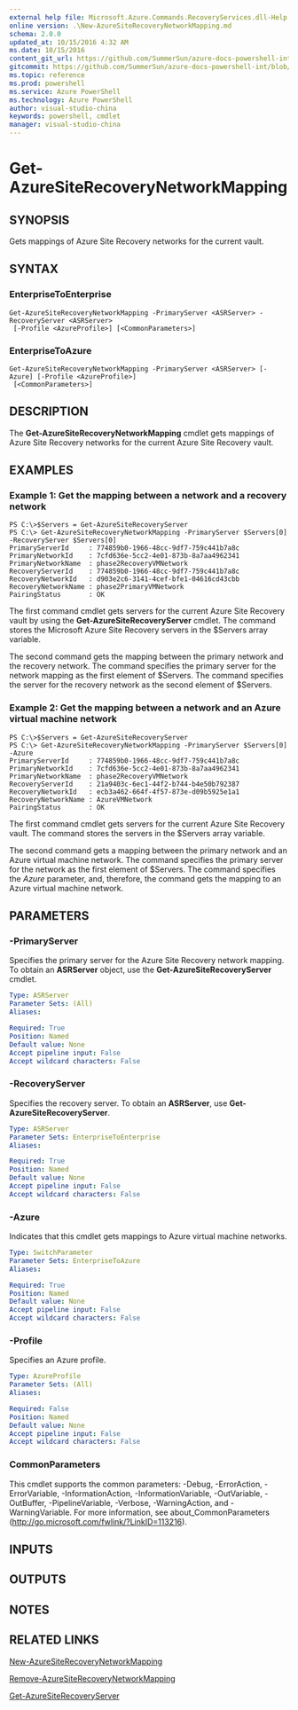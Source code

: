 ```yaml
---
external help file: Microsoft.Azure.Commands.RecoveryServices.dll-Help.xml
online version: .\New-AzureSiteRecoveryNetworkMapping.md
schema: 2.0.0
updated_at: 10/15/2016 4:32 AM
ms.date: 10/15/2016
content_git_url: https://github.com/SummerSun/azure-docs-powershell-int/blob/master/azureps-cmdlets-docs/ServiceManagement/Azure.SiteRecovery/v0.9.8/CmdletMDs/Get-AzureSiteRecoveryNetworkMapping.md
gitcommit: https://github.com/SummerSun/azure-docs-powershell-int/blob/1bfd8e268acfc1799ad3f17c5a982578f54443cf/azureps-cmdlets-docs/ServiceManagement/Azure.SiteRecovery/v0.9.8/CmdletMDs/Get-AzureSiteRecoveryNetworkMapping.md
ms.topic: reference
ms.prod: powershell
ms.service: Azure PowerShell
ms.technology: Azure PowerShell
author: visual-studio-china
keywords: powershell, cmdlet
manager: visual-studio-china
---
```


# Get-AzureSiteRecoveryNetworkMapping

## SYNOPSIS
Gets mappings of Azure Site Recovery networks for the current vault.

## SYNTAX

### EnterpriseToEnterprise
```
Get-AzureSiteRecoveryNetworkMapping -PrimaryServer <ASRServer> -RecoveryServer <ASRServer>
 [-Profile <AzureProfile>] [<CommonParameters>]
```

### EnterpriseToAzure
```
Get-AzureSiteRecoveryNetworkMapping -PrimaryServer <ASRServer> [-Azure] [-Profile <AzureProfile>]
 [<CommonParameters>]
```

## DESCRIPTION
The **Get-AzureSiteRecoveryNetworkMapping** cmdlet gets mappings of Azure Site Recovery networks for the current Azure Site Recovery vault.

## EXAMPLES

### Example 1: Get the mapping between a network and a recovery network
```
PS C:\>$Servers = Get-AzureSiteRecoveryServer
PS C:\> Get-AzureSiteRecoveryNetworkMapping -PrimaryServer $Servers[0] -RecoveryServer $Servers[0]
PrimaryServerId     : 774859b0-1966-48cc-9df7-759c441b7a8c
PrimaryNetworkId    : 7cfd636e-5cc2-4e01-873b-8a7aa4962341
PrimaryNetworkName  : phase2RecoveryVMNetwork
RecoveryServerId    : 774859b0-1966-48cc-9df7-759c441b7a8c
RecoveryNetworkId   : d903e2c6-3141-4cef-bfe1-04616cd43cbb
RecoveryNetworkName : phase2PrimaryVMNetwork
PairingStatus       : OK
```

The first command cmdlet gets servers for the current Azure Site Recovery vault by using the **Get-AzureSiteRecoveryServer** cmdlet.
The command stores the Microsoft Azure Site Recovery servers in the $Servers array variable.

The second command gets the mapping between the primary network and the recovery network.
The command specifies the primary server for the network mapping as the first element of $Servers.
The command specifies the server for the recovery network as the second element of $Servers.

### Example 2: Get the mapping between a network and an Azure virtual machine network
```
PS C:\>$Servers = Get-AzureSiteRecoveryServer
PS C:\> Get-AzureSiteRecoveryNetworkMapping -PrimaryServer $Servers[0] -Azure
PrimaryServerId     : 774859b0-1966-48cc-9df7-759c441b7a8c
PrimaryNetworkId    : 7cfd636e-5cc2-4e01-873b-8a7aa4962341
PrimaryNetworkName  : phase2RecoveryVMNetwork
RecoveryServerId    : 21a9403c-6ec1-44f2-b744-b4e50b792387
RecoveryNetworkId   : ecb3a462-664f-4f57-873e-d09b5925e1a1
RecoveryNetworkName : AzureVMNetwork
PairingStatus       : OK
```

The first command cmdlet gets servers for the current Azure Site Recovery vault.
The command stores the servers in the $Servers array variable.

The second command gets a mapping between the primary network and an Azure virtual machine network.
The command specifies the primary server for the network as the first element of $Servers.
The command specifies the *Azure* parameter, and, therefore, the command gets the mapping to an Azure virtual machine network.

## PARAMETERS

### -PrimaryServer
Specifies the primary server for the Azure Site Recovery network mapping.
To obtain an **ASRServer** object, use the **Get-AzureSiteRecoveryServer** cmdlet.

```yaml
Type: ASRServer
Parameter Sets: (All)
Aliases: 

Required: True
Position: Named
Default value: None
Accept pipeline input: False
Accept wildcard characters: False
```

### -RecoveryServer
Specifies the recovery server.
To obtain an **ASRServer**, use **Get-AzureSiteRecoveryServer**.

```yaml
Type: ASRServer
Parameter Sets: EnterpriseToEnterprise
Aliases: 

Required: True
Position: Named
Default value: None
Accept pipeline input: False
Accept wildcard characters: False
```

### -Azure
Indicates that this cmdlet gets mappings to Azure virtual machine networks.

```yaml
Type: SwitchParameter
Parameter Sets: EnterpriseToAzure
Aliases: 

Required: True
Position: Named
Default value: None
Accept pipeline input: False
Accept wildcard characters: False
```

### -Profile
Specifies an Azure profile.

```yaml
Type: AzureProfile
Parameter Sets: (All)
Aliases: 

Required: False
Position: Named
Default value: None
Accept pipeline input: False
Accept wildcard characters: False
```

### CommonParameters
This cmdlet supports the common parameters: -Debug, -ErrorAction, -ErrorVariable, -InformationAction, -InformationVariable, -OutVariable, -OutBuffer, -PipelineVariable, -Verbose, -WarningAction, and -WarningVariable. For more information, see about_CommonParameters (http://go.microsoft.com/fwlink/?LinkID=113216).

## INPUTS

## OUTPUTS

## NOTES

## RELATED LINKS

[New-AzureSiteRecoveryNetworkMapping](.\New-AzureSiteRecoveryNetworkMapping.md)

[Remove-AzureSiteRecoveryNetworkMapping](.\Remove-AzureSiteRecoveryNetworkMapping.md)

[Get-AzureSiteRecoveryServer](.\Get-AzureSiteRecoveryServer.md)


